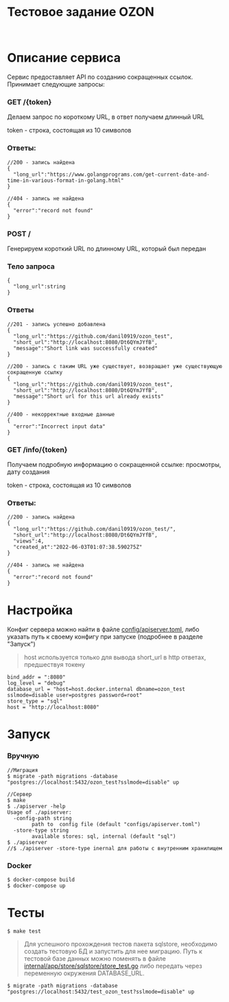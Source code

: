 # Тестовое задание OZON <br><br>
# Описание сервиса

Сервис предоставляет API по созданию сокращенных ссылок. Принимает следующие запросы:
### GET /{token}
Делаем запрос по короткому URL, в ответ получаем длинный URL

token - строка, состоящая из 10 символов <br>

### Ответы:
```
//200 - запись найдена
{
  "long_url":"https://www.golangprograms.com/get-current-date-and-time-in-various-format-in-golang.html"
}

//404 - запись не найдена
{
  "error":"record not found"
}
``` 

### POST /
Генерируем короткий URL по длинному URL, который был передан

### Тело запроса

```
{
  "long_url":string
}
``` 
### Ответы
```
//201 - запись успешно добавлена
{
  "long_url":"https://github.com/danil0919/ozon_test",
  "short_url":"http://localhost:8080/Dt6QYmJYfB",
  "message":"Short link was successfully created"
}

//200 - запись с таким URL уже существует, возвращает уже существующую сокращенную ссылку
{
  "long_url":"https://github.com/danil0919/ozon_test",
  "short_url":"http://localhost:8080/Dt6QYmJYfB",
  "message":"Short url for this url already exists"
}

//400 - некорректные входные данные
{
  "error":"Incorrect input data"
}

``` 

### GET /info/{token}

Получаем подробную информацию о сокращенной ссылке: просмотры, дату создания

token - строка, состоящая из 10 символов <br>

### Ответы:
```
//200 - запись найдена
{
  "long_url":"https://github.com/danil0919/ozon_test/",
  "short_url":"http://localhost:8080/Dt6QYmJYfB",
  "views":4,
  "created_at":"2022-06-03T01:07:38.590275Z"
}

//404 - запись не найдена
{
  "error":"record not found"
}
``` 

# Настройка

Конфиг сервера можно найти в файле [config/apiserver.toml](config/apiserver.toml), либо указать путь к своему конфигу при запуске (подробнее в разделе "Запуск")

> host используется только для вывода short_url в http ответах, предшествуя токену
```
bind_addr = ":8080"
log_level = "debug"
database_url = "host=host.docker.internal dbname=ozon_test sslmode=disable user=postgres password=root"
store_type = "sql"
host = "http://localhost:8080"
```
# Запуск

### Вручную
```
//Миграция
$ migrate -path migrations -database "postgres://localhost:5432/ozon_test?sslmode=disable" up

//Сервер
$ make
$ ./apiserver -help
Usage of ./apiserver:
  -config-path string
        path to  config file (default "configs/apiserver.toml")
  -store-type string
        available stores: sql, internal (default "sql")
$ ./apiserver 
//$ ./apiserver -store-type inernal для работы с внутренним хранилищем

```
### Docker
```
$ docker-compose build
$ docker-compose up
```

# Тесты

```
$ make test
```

>Для успешного прохождения тестов пакета sqlstore, необходимо создать тестовую БД и запустить для нее миграцию. Путь к тестовой базе данных можно поменять в файле [internal/app/store/sqlstore/store_test.go](internal/app/store/sqlstore/store_test.go) либо передать через переменную окружения DATABASE_URL.
```
$ migrate -path migrations -database "postgres://localhost:5432/test_ozon_test?sslmode=disable" up
```

